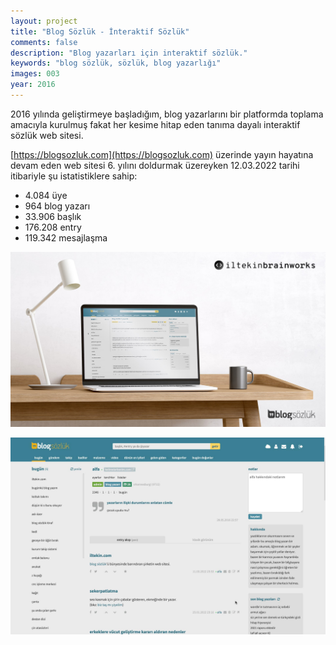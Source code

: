 ```yaml
---
layout: project
title: "Blog Sözlük - İnteraktif Sözlük"
comments: false
description: "Blog yazarları için interaktif sözlük."
keywords: "blog sözlük, sözlük, blog yazarlığı"
images: 003
year: 2016
---
```


2016 yılında geliştirmeye başladığım, blog yazarlarını bir platformda toplama amacıyla kurulmuş fakat her kesime hitap eden tanıma dayalı interaktif sözlük web sitesi.

[https://blogsozluk.com](https://blogsozluk.com) üzerinde yayın hayatına devam eden web sitesi 6. yılını doldurmak üzereyken 12.03.2022 tarihi itibariyle şu istatistiklere sahip:

- 4.084 üye
- 964 blog yazarı
- 33.906 başlık
- 176.208 entry
- 119.342 mesajlaşma


![001](/assets/images/projects/003/001.jpg)

![002](/assets/images/projects/003/002.jpg)